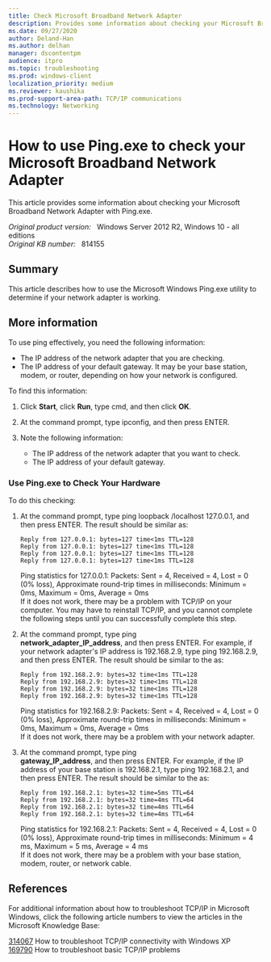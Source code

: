 ```yaml
---
title: Check Microsoft Broadband Network Adapter
description: Provides some information about checking your Microsoft Broadband Network Adapter with Ping.exe.
ms.date: 09/27/2020
author: Deland-Han
ms.author: delhan 
manager: dscontentpm
audience: itpro
ms.topic: troubleshooting
ms.prod: windows-client
localization_priority: medium
ms.reviewer: kaushika
ms.prod-support-area-path: TCP/IP communications
ms.technology: Networking
---
```

# How to use Ping.exe to check your Microsoft Broadband Network Adapter  

This article provides some information about checking your Microsoft Broadband Network Adapter with Ping.exe.

_Original product version:_ &nbsp; Windows Server 2012 R2, Windows 10 - all editions  
_Original KB number:_ &nbsp; 814155

## Summary

This article describes how to use the Microsoft Windows Ping.exe utility to determine if your network adapter is working.

## More information

To use ping effectively, you need the following information:

- The IP address of the network adapter that you are checking.
- The IP address of your default gateway. It may be your base station, modem, or router, depending on how your network is configured.  

To find this information:

1. Click **Start**, click **Run**, type cmd, and then click **OK**.
2. At the command prompt, type
 ipconfig, and then press ENTER.
3. Note the following information:

   - The IP address of the network adapter that you want to check.
   - The IP address of your default gateway.

### Use Ping.exe to Check Your Hardware

To do this checking:

1. At the command prompt, type ping loopback /localhost 127.0.0.1, and then press ENTER. The result should be similar as:  

    ```console
    Reply from 127.0.0.1: bytes=127 time<1ms TTL=128  
    Reply from 127.0.0.1: bytes=127 time<1ms TTL=128  
    Reply from 127.0.0.1: bytes=127 time<1ms TTL=128  
    Reply from 127.0.0.1: bytes=127 time<1ms TTL=128  
    ```  

   Ping statistics for 127.0.0.1: Packets: Sent = 4, Received = 4, Lost = 0 (0% loss), Approximate round-trip times in milliseconds: Minimum = 0ms, Maximum = 0ms, Average = 0ms  
If it does not work, there may be a problem with TCP/IP on your computer. You may have to reinstall TCP/IP, and you cannot complete the following steps until you can successfully complete this step.
2. At the command prompt, type ping  
 **network_adapter_IP_address**, and then press ENTER. For example, if your network adapter's IP address is 192.168.2.9, type ping 192.168.2.9, and then press ENTER. The result should be similar to the as:  

    ```console
    Reply from 192.168.2.9: bytes=32 time<1ms TTL=128  
    Reply from 192.168.2.9: bytes=32 time<1ms TTL=128  
    Reply from 192.168.2.9: bytes=32 time<1ms TTL=128  
    Reply from 192.168.2.9: bytes=32 time<1ms TTL=128  
    ```

   Ping statistics for 192.168.2.9: Packets: Sent = 4, Received = 4, Lost = 0 (0% loss), Approximate round-trip times in milliseconds: Minimum = 0ms, Maximum = 0ms, Average = 0ms  
 If it does not work, there may be a problem with your network adapter.
3. At the command prompt, type ping  
 **gateway_IP_address**, and then press ENTER. For example, if the IP address of your base station is 192.168.2.1, type
 ping 192.168.2.1, and then press ENTER. The result should be similar to the as:  

    ```console
    Reply from 192.168.2.1: bytes=32 time=5ms TTL=64  
    Reply from 192.168.2.1: bytes=32 time=4ms TTL=64  
    Reply from 192.168.2.1: bytes=32 time=4ms TTL=64  
    Reply from 192.168.2.1: bytes=32 time=4ms TTL=64  
    ```

   Ping statistics for 192.168.2.1: Packets: Sent = 4, Received = 4, Lost = 0 (0% loss), Approximate round-trip times in milliseconds: Minimum = 4 ms, Maximum = 5 ms, Average = 4 ms  
If it does not work, there may be a problem with your base station, modem, router, or network cable.

## References

For additional information about how to troubleshoot TCP/IP in Microsoft Windows, click the following article numbers to view the articles in the Microsoft Knowledge Base:  

   [314067](https://support.microsoft.com/help/314067) How to troubleshoot TCP/IP connectivity with Windows XP  
   [169790](https://support.microsoft.com/help/169790) How to troubleshoot basic TCP/IP problems
